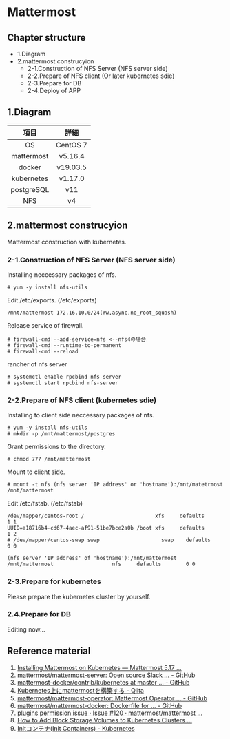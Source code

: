 # Mattermost

## Chapter structure

- 1.Diagram
- 2.mattermost construcyion
  - 2-1.Construction of NFS Server (NFS server side)
  - 2-2.Prepare of NFS client (Or later kubernetes sdie)
  - 2-3.Prepare for DB
  - 2-4.Deploy of APP

## 1.Diagram

| 項目 | 詳細 |
| :--: | :--: |
| OS | CentOS 7 |
| mattermost | v5.16.4 |
| docker | v19.03.5 |
| kubernetes | v1.17.0 |
| postgreSQL | v11 |
| NFS | v4 |

## 2.mattermost construcyion

Mattermost construction with kubernetes.

### 2-1.Construction of NFS Server (NFS server side)

Installing neccessary packages of nfs.

```
# yum -y install nfs-utils
```

Edit /etc/exports.
(/etc/exports)

```
/mnt/mattermost 172.16.10.0/24(rw,async,no_root_squash)
```

Release service of firewall.

```
# firewall-cmd --add-service=nfs <--nfs4の場合
# firewall-cmd --runtime-to-permanent
# firewall-cmd --reload
```

rancher of nfs server

```
# systemctl enable rpcbind nfs-server
# systemctl start rpcbind nfs-server
```

### 2-2.Prepare of NFS client (kubernetes sdie)

Installing to client side neccessary packages of nfs.

```terminal
# yum -y install nfs-utils
# mkdir -p /mnt/mattermost/postgres
```

Grant permissions to the directory.

```terminal
# chmod 777 /mnt/mattermost
```

Mount to client side.

```teminal
# mount -t nfs (nfs server 'IP address' or 'hostname'):/mnt/matetrmost /mnt/mattermost
```

Edit /etc/fstab.
(/etc/fstab)

```
/dev/mapper/centos-root /                       xfs     defaults        1 1
UUID=a18716b4-cd67-4aec-af91-51be7bce2a0b /boot xfs     defaults        1 2
# /dev/mapper/centos-swap swap                    swap    defaults        0 0

(nfs server 'IP address' of 'hostname'):/mnt/mattermost  /mnt/mattermost                   nfs     defaults        0 0
```

### 2-3.Prepare for kubernetes

Please prepare the kubernetes cluster by yourself.

### 2.4.Prepare for DB


Editing now...

## Reference material

1. [Installing Mattermost on Kubernetes — Mattermost 5.17 ...](https://docs.mattermost.com/install/install-kubernetes.html)
2. [mattermost/mattermost-server: Open source Slack ... - GitHub](https://github.com/mattermost/mattermost-server)
3. [mattermost-docker/contrib/kubernetes at master ... - GitHub](https://github.com/mattermost/mattermost-docker/tree/master/contrib/kubernetes)
4. [Kubernetes上にmattermostを構築する - Qiita](https://qiita.com/iguchikoma/items/d8d22a43bd0716ea1676)
5. [mattermost/mattermost-operator: Mattermost Operator ... - GitHub](https://github.com/mattermost/mattermost-operator)
6. [mattermost/mattermost-docker: Dockerfile for ... - GitHub](https://github.com/mattermost/mattermost-docker)
7. [plugins permission issue · Issue #120 · mattermost/mattermost ...](https://github.com/mattermost/mattermost-helm/issues/120)
8. [How to Add Block Storage Volumes to Kubernetes Clusters ...](https://www.digitalocean.com/docs/kubernetes/how-to/add-volumes/)
9. [Initコンテナ(Init Containers) - Kubernetes](https://kubernetes.io/ja/docs/concepts/workloads/pods/init-containers/)
